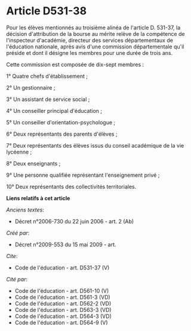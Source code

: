 # Article D531-38

Pour les élèves mentionnés au troisième alinéa de l'article D. 531-37, la décision d'attribution de la bourse au mérite
relève de la compétence de l'inspecteur d'académie, directeur des services départementaux de l'éducation nationale, après
avis d'une commission départementale qu'il préside et dont il désigne les membres pour une durée de trois ans. 

Cette commission est composée de dix-sept membres : 

1° Quatre chefs d'établissement ; 

2° Un gestionnaire ; 

3° Un assistant de service social ; 

4° Un conseiller principal d'éducation ; 

5° Un conseiller d'orientation-psychologue ; 

6° Deux représentants des parents d'élèves ; 

7° Deux représentants des élèves issus du conseil académique de la vie lycéenne ; 

8° Deux enseignants ; 

9° Une personne qualifiée représentant l'enseignement privé ; 

10° Deux représentants des collectivités territoriales.

**Liens relatifs à cet article**

_Anciens textes_:

  - Décret n°2006-730 du 22 juin 2006 - art. 2 (Ab)

_Créé par_:

  - Décret n°2009-553 du 15 mai 2009 - art.

_Cite_:

  - Code de l'éducation - art. D531-37 (V)

_Cité par_:

  - Code de l'éducation - art. D561-10 (V)
  - Code de l'éducation - art. D561-3 (VD)
  - Code de l'éducation - art. D562-2 (VD)
  - Code de l'éducation - art. D563-3 (VD)
  - Code de l'éducation - art. D564-3 (VD)
  - Code de l'éducation - art. D564-9 (V)
